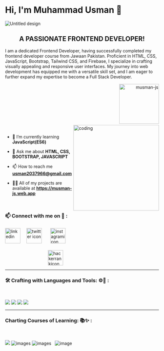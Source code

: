 <h1 align="left">Hi, I'm Muhammad Usman 👋</h1>

![Untitled design](https://github.com/musman-js/musman-js/assets/142093838/8d32a082-a1d0-4fd4-bf26-1cc50ae744e3)

<h2 align = "center">A PASSIONATE FRONTEND DEVELOPER!</h2>
<p>I am a dedicated Frontend Developer, having successfully completed my frontend developer course from Jawaan Pakistan. Proficient in HTML, CSS, JavaScript, Bootstrap, Tailwind CSS, and Firebase, I specialize in crafting visually appealing and responsive user interfaces. My journey into web development has equipped me with a versatile skill set, and I am eager to further expand my expertise to become a Full Stack Developer.</p>
<br>

<p align="right"> <img src="https://komarev.com/ghpvc/?username=musman-js&label=Profile%20views&color=0e75b6&style=flat" alt="musman-js" style="margin-top: -30px; margin-bottom: 20px;"  width ="130px" heigth = "140px"/> </p>

<img src="https://user-images.githubusercontent.com/69011963/137184767-79a13ec7-1bb3-4341-a6da-3a149c9c159a.gif" alt="coding" width="280" align = "right" class="coding-gif" style="margin-top: -30px; margin-bottom: 15px">

- 🌱 I’m currently learning **JavaScript(ES6)** <br>

- 💬 Ask me about **HTML, CSS, BOOTSTRAP, JAVASCRIPT** <br>

- 📫 How to reach me **usman2037966@gmail.com**

- 👨‍💻 All of my projects are available at **https://musman-js.web.app** 

<br>

<h3 align="left">📫 Connect with me on 🔗        :</h3>
     <p align="left">
        <a href="https://www.linkedin.com/in/muhammad-usman-772296294/" target="blank"><img align="center"
                src="https://skillicons.dev/icons?i=linkedin" height="50" width="50" alt="linkedin" /></a>
        <a href="https://www.facebook.com/profile.php?id=100063423567314" target="blank" style="padding:8px"><img align="center" style="margin:8px"
                src="https://raw.githubusercontent.com/rahuldkjain/github-profile-readme-generator/master/src/images/icons/Social/facebook.svg" height="50" width="50" alt="twitter icon" /></a>
        <a href="https://www.instagram.com/usman.___here/" target="blank" style="padding:8px"><img align="center"
                src="https://skillicons.dev/icons?i=instagram" alt="instagramicon" height="50" width="50" /></a> </p>
 <a href="https://www.hackerrank.com/profile/usman2037966" target="_blank"><img src="https://raw.githubusercontent.com/rahuldkjain/github-profile-readme-generator/master/src/images/icons/Social/hackerrank.svg" alt="hackerrankicon" height="50" width="50"  style="margin-left: 10em;" ></a>


        
<hr>
<h3 align="left">
        🛠️ Crafting with Languages and Tools: ⚙️🔧 : </h3>
    <br>
<p  align ="left">
<!--         <img src="https://raw.githubusercontent.com/devicons/devicon/master/icons/bootstrap/bootstrap-plain-wordmark.svg" alt="" style="width: 50px;">
        <img src="https://raw.githubusercontent.com/devicons/devicon/master/icons/html5/html5-original-wordmark.svg" alt="" width="60px"> -->
	<img src="https://skillicons.dev/icons?i=html,bootstrap" />
        <img src="https://skillicons.dev/icons?i=git,github,vscode,tailwind" />
        <img src="https://skillicons.dev/icons?i=css,js" />
        <img src="https://skillicons.dev/icons?i=firebase" />
    
</p>
 <hr>
    
 <h3 align="left"> Charting Courses of Learning: 📚✨    :</h3>
 <br>   
<p align ="left"><img src="https://skillicons.dev/icons?i=nextjs" />
        <img src="https://skillicons.dev/icons?i=react,express,mongodb" alt="images">
        <img src="https://skillicons.dev/icons?i=nodejs,ts" alt="images"> &nbsp;
        <img src="https://skillicons.dev/icons?i=flutter" alt="image">
        
</p>
